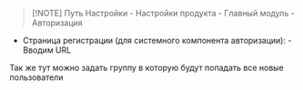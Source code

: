 
>[!NOTE] Путь
>Настройки - Настройки продукта - Главный модуль - Авторизация
>

- Страница регистрации (для системного компонента авторизации): - Вводим URL

Так же тут можно задать группу в которую будут попадать все новые пользователи